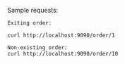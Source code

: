

Sample requests: 

``` 
Exiting order: 

curl http://localhost:9090/order/1

Non-existing order: 
curl http://localhost:9090/order/10
```